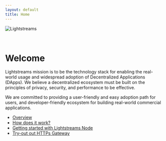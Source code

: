 ```yaml
---
layout: default
title: Home
---
```


![Lightstreams](/public/images/logo_on_white_trans.png)

<br>

# Welcome

Lightstreams mission is to be the technology stack for enabling the real-world usage and widespread adoption of Decentralized Applications (DApps). We believe a decentralized ecosystem must be built on the principles of privacy, security, and performance to be effective.

We are committed to providing a user-friendly and easy adoption path for users, and developer-friendly ecosystem for building real-world commercial applications.


- [Overview](overview)
- [How does it work?](how-does-it-work)
- [Getting started with Lightstreams Node](getting-started-with-lightstreams-node)
- [Try-out out HTTPs Gateway](http-gateway)
